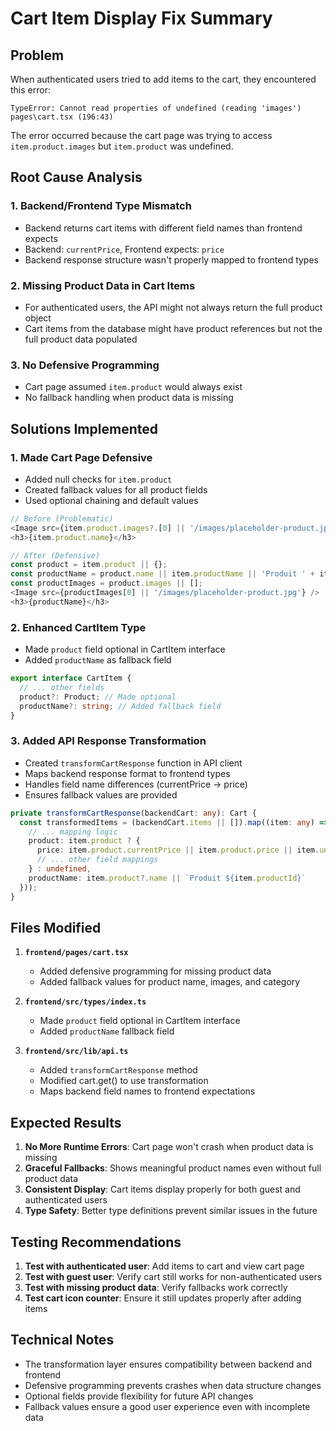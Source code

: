 # Cart Item Display Fix Summary

## Problem
When authenticated users tried to add items to the cart, they encountered this error:
```
TypeError: Cannot read properties of undefined (reading 'images')
pages\cart.tsx (196:43)
```

The error occurred because the cart page was trying to access `item.product.images` but `item.product` was undefined.

## Root Cause Analysis

### 1. **Backend/Frontend Type Mismatch**
- Backend returns cart items with different field names than frontend expects
- Backend: `currentPrice`, Frontend expects: `price`
- Backend response structure wasn't properly mapped to frontend types

### 2. **Missing Product Data in Cart Items**
- For authenticated users, the API might not always return the full product object
- Cart items from the database might have product references but not the full product data populated

### 3. **No Defensive Programming**
- Cart page assumed `item.product` would always exist
- No fallback handling when product data is missing

## Solutions Implemented

### 1. **Made Cart Page Defensive**
- Added null checks for `item.product`
- Created fallback values for all product fields
- Used optional chaining and default values

```typescript
// Before (Problematic)
<Image src={item.product.images?.[0] || '/images/placeholder-product.jpg'} />
<h3>{item.product.name}</h3>

// After (Defensive)
const product = item.product || {};
const productName = product.name || item.productName || 'Produit ' + item.productId;
const productImages = product.images || [];
<Image src={productImages[0] || '/images/placeholder-product.jpg'} />
<h3>{productName}</h3>
```

### 2. **Enhanced CartItem Type**
- Made `product` field optional in CartItem interface
- Added `productName` as fallback field

```typescript
export interface CartItem {
  // ... other fields
  product?: Product; // Made optional
  productName?: string; // Added fallback field
}
```

### 3. **Added API Response Transformation**
- Created `transformCartResponse` function in API client
- Maps backend response format to frontend types
- Handles field name differences (currentPrice → price)
- Ensures fallback values are provided

```typescript
private transformCartResponse(backendCart: any): Cart {
  const transformedItems = (backendCart.items || []).map((item: any) => ({
    // ... mapping logic
    product: item.product ? {
      price: item.product.currentPrice || item.product.price || item.unitPrice,
      // ... other field mappings
    } : undefined,
    productName: item.product?.name || `Produit ${item.productId}`
  }));
}
```

## Files Modified

1. **`frontend/pages/cart.tsx`**
   - Added defensive programming for missing product data
   - Added fallback values for product name, images, and category

2. **`frontend/src/types/index.ts`**
   - Made `product` field optional in CartItem interface
   - Added `productName` fallback field

3. **`frontend/src/lib/api.ts`**
   - Added `transformCartResponse` method
   - Modified cart.get() to use transformation
   - Maps backend field names to frontend expectations

## Expected Results

1. **No More Runtime Errors**: Cart page won't crash when product data is missing
2. **Graceful Fallbacks**: Shows meaningful product names even without full product data
3. **Consistent Display**: Cart items display properly for both guest and authenticated users
4. **Type Safety**: Better type definitions prevent similar issues in the future

## Testing Recommendations

1. **Test with authenticated user**: Add items to cart and view cart page
2. **Test with guest user**: Verify cart still works for non-authenticated users
3. **Test with missing product data**: Verify fallbacks work correctly
4. **Test cart icon counter**: Ensure it still updates properly after adding items

## Technical Notes

- The transformation layer ensures compatibility between backend and frontend
- Defensive programming prevents crashes when data structure changes
- Optional fields provide flexibility for future API changes
- Fallback values ensure a good user experience even with incomplete data
